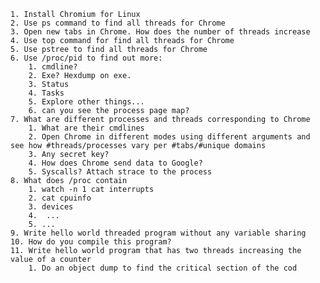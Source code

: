     1. Install Chromium for Linux
    2. Use ps command to find all threads for Chrome
    3. Open new tabs in Chrome. How does the number of threads increase
    4. Use top command for find all threads for Chrome
    5. Use pstree to find all threads for Chrome
    6. Use /proc/pid to find out more:
        1. cmdline?
        2. Exe? Hexdump on exe.
        3. Status
        4. Tasks
        5. Explore other things...
        6. can you see the process page map?
    7. What are different processes and threads corresponding to Chrome
        1. What are their cmdlines
        2. Open Chrome in different modes using different arguments and see how #threads/processes vary per #tabs/#unique domains
        3. Any secret key?
        4. How does Chrome send data to Google?
        5. Syscalls? Attach strace to the process
    8. What does /proc contain
        1. watch -n 1 cat interrupts
        2. cat cpuinfo
        3. devices
        4.  ...
        5. ...
    9. Write hello world threaded program without any variable sharing
    10. How do you compile this program?
    11. Write hello world program that has two threads increasing the value of a counter
        1. Do an object dump to find the critical section of the cod

